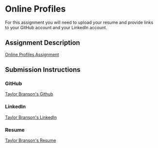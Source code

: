 # Online Profiles
For this assignment you will need to upload your resume and provide links to your GitHub account and your LinkedIn account.

## Assignment Description
[Online Profiles Assignment](https://education.launchcode.org/liftoff/modules/assignments/online-profiles)

## Submission Instructions
 
### GitHub
[Taylor Branson's Github](https://github.com/taylorabranson) 
### LinkedIn
[Taylor Branson's LinkedIn](https://www.linkedin.com/in/taylor-branson/)
### Resume
[Taylor Branson's Resume](Taylor-Branson-Resume.pdf)